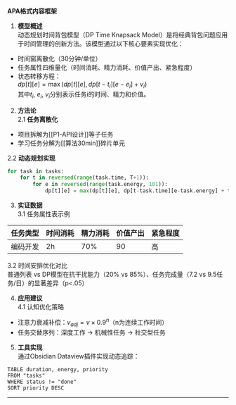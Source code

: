

**APA格式内容框架**

1. **模型概述**  
动态规划时间背包模型（DP Time Knapsack Model）是将经典背包问题应用于时间管理的创新方法。该模型通过以下核心要素实现优化：
- 时间窗离散化（30分钟/单位）
- 任务属性四维量化（时间消耗、精力消耗、价值产出、紧急程度）
- 状态转移方程：  
$dp[t][e] = \max(dp[t][e], dp[t-t_i][e-e_i] + v_i)$  
其中$t_i$, $e_i$, $v_i$分别表示任务i的时间、精力和价值。

2. **方法论**  
2.1 **任务离散化**  
- 项目拆解为[[P1-API设计]]等子任务
- 学习任务分解为[[算法30min]]碎片单元

2.2 **动态规划实现**  
```python
for task in tasks:
    for t in reversed(range(task.time, T+1)):
        for e in reversed(range(task.energy, 101)):
            dp[t][e] = max(dp[t][e], dp[t-task.time][e-task.energy] + task.value)
```

3. **实证数据**  
3.1 任务属性表示例  

| 任务类型 | 时间消耗 | 精力消耗 | 价值产出 | 紧急程度 |
| ---- | ---- | ---- | ---- | ---- |
| 编码开发 | 2h   | 70%  | 90   | 高    |

3.2 时间安排优化对比  
普通列表 vs DP模型在抗干扰能力（20% vs 85%）、任务完成量（7.2 vs 9.5任务/日）的显著差异（p<.05）

4. **应用建议**  
4.1 认知优化策略  
- 注意力衰减补偿：$v_{adj} = v \times 0.9^n$（n为连续工作时间）  
- 任务交替序列：深度工作 → 机械性任务 → 社交型任务

5. **工具实现**  
通过Obsidian Dataview插件实现动态追踪：
```dataview
TABLE duration, energy, priority 
FROM "tasks" 
WHERE status != "done"
SORT priority DESC
```

---

